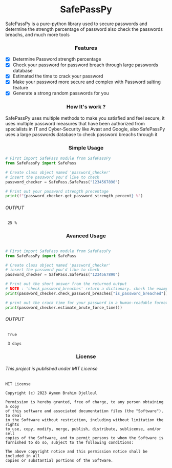 <h1 align="center">SafePassPy</h1>
<p>SafePassPy is a pure-python library used to secure passwords and determine the strength percentage of password also check the passwords breachs, and much more tools</p>

<h3 align="center">Features</h3>

- [x] Determine Password strength percentage
- [x] Check your password for password breach through large passwords database 
- [x] Estimated the time to crack your password
- [x] Make your password more secure and complex with Password salting feature
- [x] Generate a strong random passwords for you

<h3 align="center">How It's work ?</h3>
<p>SafePassPy uses multiple methods to make you satisfied and feel secure, it uses multiple password measures that have been authorized from specialists in IT and Cyber-Security
like Avast and Google, also SafePassPy uses a large passwords database to check password breachs through it</p>

<h3 align="center">Simple Usage</h3>

~~~python
# First import SafePass module from SafePassPy
from SafePassPy import SafePass

# Create class object named 'password_checker'
# insert the password you'd like to check
password_checker = SafePass.SafePass("1234567890")

# Print out your password strength precentage
print(f"{password_checker.get_password_strength_percent} %")

~~~

<h6>OUTPUT</h6>

~~~
 25 %
~~~

<h3 align="center">Avanced Usage</h3>

~~~python

# First import SafePass module from SafePassPy
from SafePassPy import SafePass

# Create class object named 'password_checker'
# insert the password you'd like to check
password_checker = SafePass.SafePass("1234567890")

# Print out the short answer from the returned output
# NOTE : 'check_password_breaches' return a dictionary. check the examples directory 
print(password_checker.check_password_breaches["is_password_breached"])

# print out the crack time for your password in a human-readable format
print(password_checker.estimate_brute_force_time())

~~~

<h6>OUTPUT</h6>

~~~
 True

 3 days
~~~

<h3 align="center">License</h3>
<h6>This project is published under MIT License </h6>

~~~
MIT License

Copyright (c) 2023 Aymen Brahim Djelloul

Permission is hereby granted, free of charge, to any person obtaining a copy
of this software and associated documentation files (the "Software"), to deal
in the Software without restriction, including without limitation the rights
to use, copy, modify, merge, publish, distribute, sublicense, and/or sell
copies of the Software, and to permit persons to whom the Software is
furnished to do so, subject to the following conditions:

The above copyright notice and this permission notice shall be included in all
copies or substantial portions of the Software.

~~~

